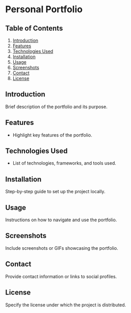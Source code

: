 # Personal Portfolio

## Table of Contents
1. [Introduction](#introduction)
2. [Features](#features)
3. [Technologies Used](#technologies-used)
4. [Installation](#installation)
5. [Usage](#usage)
6. [Screenshots](#screenshots)
7. [Contact](#contact)
8. [License](#license)

## Introduction
Brief description of the portfolio and its purpose.

## Features
- Highlight key features of the portfolio.

## Technologies Used
- List of technologies, frameworks, and tools used.

## Installation
Step-by-step guide to set up the project locally.

## Usage
Instructions on how to navigate and use the portfolio.

## Screenshots
Include screenshots or GIFs showcasing the portfolio.

## Contact
Provide contact information or links to social profiles.

## License
Specify the license under which the project is distributed.
